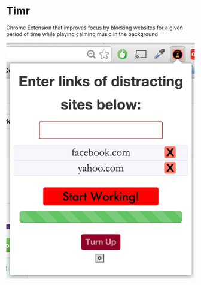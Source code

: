 # Timr
Chrome Extension that improves focus by blocking websites for a given period of time while playing calming music in the background


![Screenshot2](assets/Timr.png)
